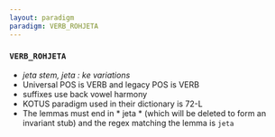 ```yaml
---
layout: paradigm
paradigm: VERB_ROHJETA
---
```

### ` VERB_ROHJETA `

* _jeta stem, jeta : ke variations_
* Universal POS is VERB and legacy POS is VERB
* suffixes use back vowel harmony
* KOTUS paradigm used in their dictionary is 72-L
* The lemmas must end in * jeta * (which will be deleted to form an invariant stub) and the regex matching the lemma is ` jeta `
